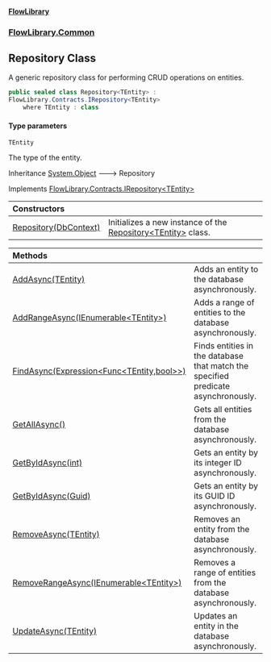 #### [FlowLibrary](FlowLibrary.md 'FlowLibrary')
### [FlowLibrary.Common](FlowLibrary.Common.md 'FlowLibrary.Common')

## Repository<TEntity> Class

A generic repository class for performing CRUD operations on entities.

```csharp
public sealed class Repository<TEntity> :
FlowLibrary.Contracts.IRepository<TEntity>
    where TEntity : class
```
#### Type parameters

<a name='FlowLibrary.Common.Repository_TEntity_.TEntity'></a>

`TEntity`

The type of the entity.

Inheritance [System.Object](https://docs.microsoft.com/en-us/dotnet/api/System.Object 'System.Object') &#129106; Repository<TEntity>

Implements [FlowLibrary.Contracts.IRepository&lt;](IRepository_TEntity_.md 'FlowLibrary.Contracts.IRepository<TEntity>')[TEntity](Repository_TEntity_.md#FlowLibrary.Common.Repository_TEntity_.TEntity 'FlowLibrary.Common.Repository<TEntity>.TEntity')[&gt;](IRepository_TEntity_.md 'FlowLibrary.Contracts.IRepository<TEntity>')

| Constructors | |
| :--- | :--- |
| [Repository(DbContext)](Repository_TEntity_..ctor.kYqyeE26VOdZtqRtkgg2MA.md 'FlowLibrary.Common.Repository<TEntity>.Repository(Microsoft.EntityFrameworkCore.DbContext)') | Initializes a new instance of the [Repository&lt;TEntity&gt;](Repository_TEntity_.md 'FlowLibrary.Common.Repository<TEntity>') class. |

| Methods | |
| :--- | :--- |
| [AddAsync(TEntity)](Repository_TEntity_.AddAsync.FKS2pOOqNsDoEIdRRwNfig.md 'FlowLibrary.Common.Repository<TEntity>.AddAsync(TEntity)') | Adds an entity to the database asynchronously. |
| [AddRangeAsync(IEnumerable&lt;TEntity&gt;)](Repository_TEntity_.AddRangeAsync.0XmRdrvIOPreqOhGz+ixfA.md 'FlowLibrary.Common.Repository<TEntity>.AddRangeAsync(System.Collections.Generic.IEnumerable<TEntity>)') | Adds a range of entities to the database asynchronously. |
| [FindAsync(Expression&lt;Func&lt;TEntity,bool&gt;&gt;)](Repository_TEntity_.FindAsync.+XN4LcfS+3ywjHeC1m8wUQ.md 'FlowLibrary.Common.Repository<TEntity>.FindAsync(System.Linq.Expressions.Expression<System.Func<TEntity,bool>>)') | Finds entities in the database that match the specified predicate asynchronously. |
| [GetAllAsync()](Repository_TEntity_.GetAllAsync().md 'FlowLibrary.Common.Repository<TEntity>.GetAllAsync()') | Gets all entities from the database asynchronously. |
| [GetByIdAsync(int)](Repository_TEntity_.GetByIdAsync.7bqEAD2p3Xe+Xwc24e8B/A.md 'FlowLibrary.Common.Repository<TEntity>.GetByIdAsync(int)') | Gets an entity by its integer ID asynchronously. |
| [GetByIdAsync(Guid)](Repository_TEntity_.GetByIdAsync.NAjUiq0V5gdeVVaEHu3QgA.md 'FlowLibrary.Common.Repository<TEntity>.GetByIdAsync(System.Guid)') | Gets an entity by its GUID ID asynchronously. |
| [RemoveAsync(TEntity)](Repository_TEntity_.RemoveAsync.m3+Jaw1e8rBvsWaJjuGXYg.md 'FlowLibrary.Common.Repository<TEntity>.RemoveAsync(TEntity)') | Removes an entity from the database asynchronously. |
| [RemoveRangeAsync(IEnumerable&lt;TEntity&gt;)](Repository_TEntity_.RemoveRangeAsync.3ZrvOapX6k4BUztA/WE8Ag.md 'FlowLibrary.Common.Repository<TEntity>.RemoveRangeAsync(System.Collections.Generic.IEnumerable<TEntity>)') | Removes a range of entities from the database asynchronously. |
| [UpdateAsync(TEntity)](Repository_TEntity_.UpdateAsync.ro7bHmy8ZP6K0TUlVom5bg.md 'FlowLibrary.Common.Repository<TEntity>.UpdateAsync(TEntity)') | Updates an entity in the database asynchronously. |
